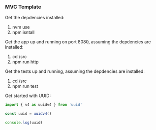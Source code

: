 ### MVC Template

Get the depdencies installed:
1. nvm use
2. npm isntall

Get the app up and running on port 8080, assuming the depdencies are installed:
1. cd /src
2. npm run http

Get the tests up and running, assuming the depdencies are installed:
1. cd /src
2. npm run test

Get started with UUID:
```javascript
import { v4 as uuidv4 } from 'uuid'

const uuid = uuidv4()

console.log(uuid)
```
